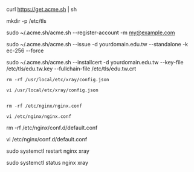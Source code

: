 curl  https://get.acme.sh | sh 

mkdir -p /etc/tls

sudo ~/.acme.sh/acme.sh --register-account -m my@example.com

sudo ~/.acme.sh/acme.sh --issue -d yourdomain.edu.tw --standalone -k ec-256 --force

sudo ~/.acme.sh/acme.sh --installcert -d yourdomain.edu.tw --key-file /etc/tls/edu.tw.key --fullchain-file /etc/tls/edu.tw.crt




    rm -rf /usr/local/etc/xray/config.json

    vi /usr/local/etc/xray/config.json


    rm -rf /etc/nginx/nginx.conf

    vi /etc/nginx/nginx.conf


rm -rf /etc/nginx/conf.d/default.conf

vi /etc/nginx/conf.d/default.conf


sudo systemctl restart nginx xray

sudo systemctl status nginx xray


